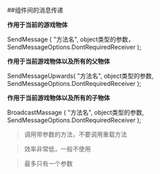 ##组件间的消息传递

**作用于当前的游戏物体**

SendMessage ( "方法名", object类型的参数， SendMessageOptions.DontRequiredReceiver );


**作用于当前游戏物体以及所有的父物体**

SendMessageUpwards( "方法名", object类型的参数, SendMessageOptions.DontRequiredReceiver );


**作用于当前游戏物体以及所有的子物体**

BroadcastMassage ( "方法名", object类型的参数, SendMessageOptions.DontRequiredReceiver );


>调用带参数的方法，不要调用重载方法

>效率非常低，一般不使用

>最多只有一个参数